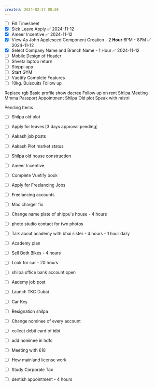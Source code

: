 ```yaml
---
created: 2024-02-27 00:08
---
```

- [ ] Fill Timesheet
- [x] Sick Leave Apply ✅ 2024-11-12
- [x] Ameer Incentive ✅ 2024-11-12
- [x] View As John Appleseed Component Creation -  2 **Hour**  6PM - 8PM ✅ 2024-11-12
- [x] Select Company Name and Branch Name -  1 Hour ✅ 2024-11-12
- [ ] Mobile Design of Header
- [ ] Shveta laptop return
- [ ] Steppi app
- [ ] Start GYM
- [ ] Vuetify Complete Features
- [ ] 10kg. Buiscuits Follow up

Replace rgb
Basic profile show decree
Follow up on rent
Shilpa Meeting
Mmma Passport Appointment
Shilpa Old plot Speak with mistri






Pending Items

- [ ] Shilpa old plot 
- [ ] Apply for leaves [3 days approval pending]
- [ ] Aakash job posts
- [ ] Aakash Plot market status
- [ ] Shilpa old house construction
- [ ] Ameer Incentive
- [ ] Complete Vuetify book
- [ ] Apply for Freelancing Jobs
- [ ] Freelancing accounts
- [ ] Mac charger fix
- [ ] Change name plate of shippu's house - 4 hours
- [ ] photo studio contact for two photos
- [ ] Talk about academy with bhai sister - 4 hours - 1 hour daily
- [ ] Academy plan 
- [ ] Sell Both Bikes - 4 hours
- [ ] Look for car - 20 hours
- [ ] shilpa office bank account open
- [ ] Aademy job post
- [ ] Launch TKC Dubai
- [ ] Car Key 
- [ ] Resignation shilpa
- [ ] Change nominee of every account
- [ ] collect debit card of idbi
- [ ] add nominee in hdfc 
- [ ] Meeting with 618
- [ ] How mainland license work
- [ ] Study Corporate Tax
- [ ] dentish appointment - 4 hours

